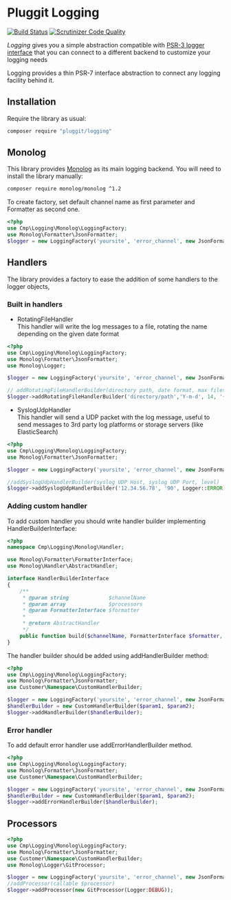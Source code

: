 # Pluggit Logging

[![Build Status](https://scrutinizer-ci.com/g/CMProductions/logging/badges/build.png?b=master&s=e676eae45c0fea0a0da4827bf03eecf796ab40d7)](https://scrutinizer-ci.com/g/CMProductions/logging/build-status/master)
[![Scrutinizer Code Quality](https://scrutinizer-ci.com/g/CMProductions/logging/badges/quality-score.png?b=master&s=294d50bdc47ca9a1454758fda05bb5a3a19a0dbe)](https://scrutinizer-ci.com/g/CMProductions/logging/?branch=master)

_Logging_ gives you a simple abstraction compatible with [PSR-3 logger interface](http://www.php-fig.org/psr/psr-3/) that you can connect to a different backend to customize your logging needs

Logging provides a thin PSR-7 interface abstraction to connect any logging facility behind it.

## Installation

Require the library as usual:

``` bash
composer require "pluggit/logging"
```

## Monolog
This library provides [Monolog](https://github.com/Seldaek/monolog) as its main logging backend. You will need to install the library manually:

``` bash
composer require monolog/monolog ^1.2
```

To create factory, set default channel name as first parameter and Formatter as second one.
```php
<?php
use Cmp\Logging\Monolog\LoggingFactory;
use Monolog\Formatter\JsonFormatter;
$logger = new LoggingFactory('yoursite', 'error_channel', new JsonFormatter(true));
```
## Handlers
The library provides a factory to ease the addition of some handlers to the logger objects, 

### Built in handlers

- RotatingFileHandler  
This handler will write the log messages to a file, rotating the name depending on the given date format
```php
<?php
use Cmp\Logging\Monolog\LoggingFactory;
use Monolog\Formatter\JsonFormatter;
use Monolog\Logger;

$logger = new LoggingFactory('yoursite', 'error_channel', new JsonFormatter(true));

// addRotatingFileHandlerBuilder(directory path, date format, max files number, file name, file name format, level)
$logger->addRotatingFileHandlerBuilder('directory/path','Y-m-d', 14, '{channel}.log', '{date}_{filename}', Logger::ERROR);
```
- SyslogUdpHandler  
This handler will send a UDP packet with the log message, useful to send messages to 3rd party log platforms or storage servers (like ElasticSearch)
```php
<?php
use Cmp\Logging\Monolog\LoggingFactory;
use Monolog\Formatter\JsonFormatter;

$logger = new LoggingFactory('yoursite', 'error_channel', new JsonFormatter(true));

//addSyslogUdpHandlerBuilder(syslog UDP Host, syslog UDP Port, level)
$logger->addSyslogUdpHandlerBuilder('12.34.56.78', '90', Logger::ERROR);
```
### Adding custom handler
To add custom handler you should write handler builder implementing HandlerBuilderInterface:
```php
<?php
namespace Cmp\Logging\Monolog\Handler;

use Monolog\Formatter\FormatterInterface;
use Monolog\Handler\AbstractHandler;

interface HandlerBuilderInterface
{
    /**
     * @param string             $channelName
     * @param array              $processors
     * @param FormatterInterface $formatter
     *
     * @return AbstractHandler
     */
    public function build($channelName, FormatterInterface $formatter, $processors = []);
}
```
The handler builder should be added using addHandlerBuilder method:
```php
<?php
use Cmp\Logging\Monolog\LoggingFactory;
use Monolog\Formatter\JsonFormatter;
use Customer\Namespace\CustomHandlerBuilder;

$logger = new LoggingFactory('yoursite', 'error_channel', new JsonFormatter(true));
$handlerBuilder = new CustomHandlerBuilder($param1, $param2);
$logger->addHandlerBuilder($handlerBuilder);
```
### Error handler
To add default error handler use addErrorHandlerBuilder method.
```php
<?php
use Cmp\Logging\Monolog\LoggingFactory;
use Monolog\Formatter\JsonFormatter;
use Customer\Namespace\CustomHandlerBuilder;

$logger = new LoggingFactory('yoursite', 'error_channel', new JsonFormatter(true));
$handlerBuilder = new CustomHandlerBuilder($param1, $param2);
$logger->addErrorHandlerBuilder($handlerBuilder);
```
## Processors
```php
<?php
use Cmp\Logging\Monolog\LoggingFactory;
use Monolog\Formatter\JsonFormatter;
use Customer\Namespace\CustomHandlerBuilder;
use Monolog\Logger\GitProcessor;

$logger = new LoggingFactory('yoursite', 'error_channel', new JsonFormatter(true));
//addProcessor(callable $processor)
$logger->addProcessor(new GitProcessor(Logger:DEBUG));
```
